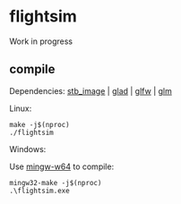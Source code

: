 # flightsim

Work in progress

## compile

Dependencies:
[stb_image](https://github.com/nothings/stb/blob/master/stb_image.h) |
[glad](https://github.com/Dav1dde/glad) |
[glfw](https://github.com/glfw/glfw) |
[glm](https://github.com/g-truc/glm)

Linux:

```
make -j$(nproc)
./flightsim
```

Windows:

Use [mingw-w64](https://sourceforge.net/projects/mingw-w64) to compile:

```
mingw32-make -j$(nproc)
.\flightsim.exe
```
